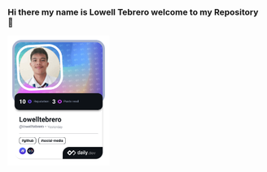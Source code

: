 ### Hi there my name is Lowell Tebrero welcome to my Repository 👋

<!--
**LowellTebrero/LowellTebrero** is a ✨ _special_ ✨ repository because its `README.md` (this file) appears on your GitHub profile.

Here are some ideas to get you started:

- 🔭 I’m currently working on ...
- 🌱 I’m currently learning ...
- 👯 I’m looking to collaborate on ...
- 🤔 I’m looking for help with ...
- 💬 Ask me about ...
- 📫 How to reach me: ...
- 😄 Pronouns: ...
- ⚡ Fun fact: ...
-->
<a href="https://app.daily.dev/lowelltebrero"><img src="./devcard.png" width="200" alt="Lowelltebrero's Dev Card"/></a>
